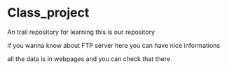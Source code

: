 # Class_project
An trail repository for learning 
this is  our repository 

if you wanna know about FTP server here you can have nice informations

all the data is in webpages and you can check that there 

